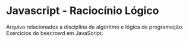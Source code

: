# Javascript - Raciocínio Lógico
 Arquivo relacionados a disciplina de algoritmo e lógica de programação.
 Exercicios do beecrowd em JavaScript.
